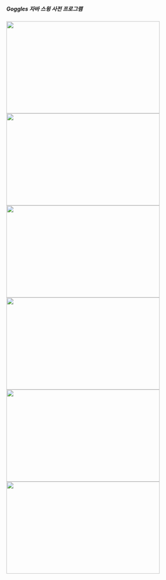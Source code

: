 ##### Goggles 자바 스윙 사전 프로그램
<span>
<img src="https://github.com/louisevil/goggles/blob/master/resources/image/start.gif" width="400" height="240">
</span>
<span>
<img src="https://github.com/louisevil/goggles/blob/master/resources/image/main.gif" width="400" height="240">
</span>
<span>
<img src="https://github.com/louisevil/goggles/blob/master/resources/image/%EB%B6%84%EC%84%9D%EC%84%A4%EA%B3%84.png" width="400" height="240">
</span>
<span>
<img src="https://github.com/louisevil/goggles/blob/master/resources/image/%ED%99%98%EA%B2%BD.png" width="400" height="240">
</span><span>
<img src="https://github.com/louisevil/goggles/blob/master/resources/image/%ED%8C%A8%ED%82%A4%EC%A7%80%EA%B5%AC%EC%84%B1%ED%8A%B8%EB%A6%AC.png" width="400" height="240">
</span><span>
<img src="https://github.com/louisevil/goggles/blob/master/resources/image/Lorem.png" width="400" height="240">
</span>
